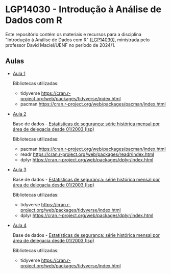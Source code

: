 # LGP14030 - Introdução à Análise de Dados com R 

Este repositório contém os materiais e recursos para a disciplina "Introdução à Análise de Dados com R" [(LGP14030)](https://github.com/kaiorb52/aula_r/blob/main/0.%20Docs/Ementa_Introdu%C3%A7%C3%A3o%20%C3%A0%20An%C3%A1lise%20de%20Dados%20com%20R.pdf), ministrada pelo professor David Maciel/UENF no período de 2024/1. 


## Aulas

- [Aula 1](https://github.com/kaiorb52/aula_r/blob/main/1.%20Scripts/Aula_1.R)

  Bibliotecas utilizadas:
  - tidyverse <https://cran.r-project.org/web/packages/tidyverse/index.html>
  - pacman <https://cran.r-project.org/web/packages/pacman/index.html>

- [Aula 2](https://github.com/kaiorb52/aula_r/blob/main/1.%20Scripts/Aula_2.R)

   Base de dados - [Estatísticas de segurança: série histórica mensal por área de delegacia desde 01/2003 (Isp)](https://www.ispdados.rj.gov.br/estatistica.html#:~:text=Estat%C3%ADsticas%20de%20seguran%C3%A7a%3A%20s%C3%A9rie%20hist%C3%B3rica%20mensal%20por%20%C3%A1rea%20de%20delegacia%20desde%2001/2003)
   
  Bibliotecas utilizadas:
  - pacman <https://cran.r-project.org/web/packages/pacman/index.html>
  - readr <https://cran.r-project.org/web/packages/readr/index.html>
  - dplyr <https://cran.r-project.org/web/packages/dplyr/index.html>

- [Aula 3](https://github.com/kaiorb52/aula_r/blob/main/1.%20Scripts/Aula_3.R)

   Base de dados - [Estatísticas de segurança: série histórica mensal por área de delegacia desde 01/2003 (Isp)](https://www.ispdados.rj.gov.br/estatistica.html#:~:text=Estat%C3%ADsticas%20de%20seguran%C3%A7a%3A%20s%C3%A9rie%20hist%C3%B3rica%20mensal%20por%20%C3%A1rea%20de%20delegacia%20desde%2001/2003)

  Bibliotecas utilizadas:
  - tidyverse <https://cran.r-project.org/web/packages/tidyverse/index.html>
  - dplyr <https://cran.r-project.org/web/packages/dplyr/index.html>

- [Aula 4](https://github.com/kaiorb52/aula_r/blob/main/1.%20Scripts/Aula_4.R)

   Base de dados - [Estatísticas de segurança: série histórica mensal por área de delegacia desde 01/2003 (Isp)](https://www.ispdados.rj.gov.br/estatistica.html#:~:text=Estat%C3%ADsticas%20de%20seguran%C3%A7a%3A%20s%C3%A9rie%20hist%C3%B3rica%20mensal%20por%20%C3%A1rea%20de%20delegacia%20desde%2001/2003)

  Bibliotecas utilizadas:
  - tidyverse <https://cran.r-project.org/web/packages/tidyverse/index.html>

